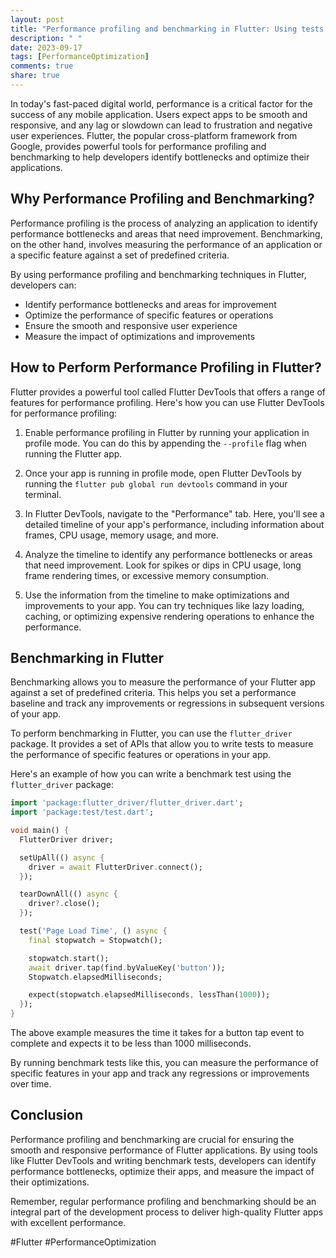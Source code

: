 ```yaml
---
layout: post
title: "Performance profiling and benchmarking in Flutter: Using tests to measure and optimize the performance of Flutter apps"
description: " "
date: 2023-09-17
tags: [PerformanceOptimization]
comments: true
share: true
---
```


In today's fast-paced digital world, performance is a critical factor for the success of any mobile application. Users expect apps to be smooth and responsive, and any lag or slowdown can lead to frustration and negative user experiences. Flutter, the popular cross-platform framework from Google, provides powerful tools for performance profiling and benchmarking to help developers identify bottlenecks and optimize their applications.

## Why Performance Profiling and Benchmarking?

Performance profiling is the process of analyzing an application to identify performance bottlenecks and areas that need improvement. Benchmarking, on the other hand, involves measuring the performance of an application or a specific feature against a set of predefined criteria.

By using performance profiling and benchmarking techniques in Flutter, developers can:

- Identify performance bottlenecks and areas for improvement
- Optimize the performance of specific features or operations
- Ensure the smooth and responsive user experience
- Measure the impact of optimizations and improvements

## How to Perform Performance Profiling in Flutter?

Flutter provides a powerful tool called Flutter DevTools that offers a range of features for performance profiling. Here's how you can use Flutter DevTools for performance profiling:

1. Enable performance profiling in Flutter by running your application in profile mode. You can do this by appending the `--profile` flag when running the Flutter app.

2. Once your app is running in profile mode, open Flutter DevTools by running the `flutter pub global run devtools` command in your terminal.

3. In Flutter DevTools, navigate to the "Performance" tab. Here, you'll see a detailed timeline of your app's performance, including information about frames, CPU usage, memory usage, and more.

4. Analyze the timeline to identify any performance bottlenecks or areas that need improvement. Look for spikes or dips in CPU usage, long frame rendering times, or excessive memory consumption.

5. Use the information from the timeline to make optimizations and improvements to your app. You can try techniques like lazy loading, caching, or optimizing expensive rendering operations to enhance the performance.

## Benchmarking in Flutter

Benchmarking allows you to measure the performance of your Flutter app against a set of predefined criteria. This helps you set a performance baseline and track any improvements or regressions in subsequent versions of your app.

To perform benchmarking in Flutter, you can use the `flutter_driver` package. It provides a set of APIs that allow you to write tests to measure the performance of specific features or operations in your app.

Here's an example of how you can write a benchmark test using the `flutter_driver` package:

```dart
import 'package:flutter_driver/flutter_driver.dart';
import 'package:test/test.dart';

void main() {
  FlutterDriver driver;

  setUpAll(() async {
    driver = await FlutterDriver.connect();
  });

  tearDownAll(() async {
    driver?.close();
  });

  test('Page Load Time', () async {
    final stopwatch = Stopwatch();

    stopwatch.start();
    await driver.tap(find.byValueKey('button'));
    Stopwatch.elapsedMilliseconds;

    expect(stopwatch.elapsedMilliseconds, lessThan(1000));
  });
}
```

The above example measures the time it takes for a button tap event to complete and expects it to be less than 1000 milliseconds.

By running benchmark tests like this, you can measure the performance of specific features in your app and track any regressions or improvements over time.

## Conclusion

Performance profiling and benchmarking are crucial for ensuring the smooth and responsive performance of Flutter applications. By using tools like Flutter DevTools and writing benchmark tests, developers can identify performance bottlenecks, optimize their apps, and measure the impact of their optimizations.

Remember, regular performance profiling and benchmarking should be an integral part of the development process to deliver high-quality Flutter apps with excellent performance.

#Flutter #PerformanceOptimization